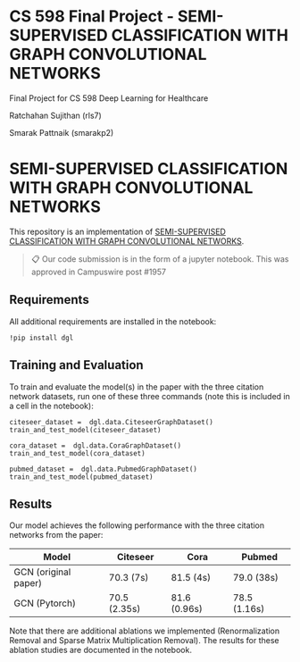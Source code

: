 # CS 598 Final Project - SEMI-SUPERVISED CLASSIFICATION WITH GRAPH CONVOLUTIONAL NETWORKS
Final Project for CS 598 Deep Learning for Healthcare

Ratchahan Sujithan (rls7)

Smarak Pattnaik (smarakp2)

# SEMI-SUPERVISED CLASSIFICATION WITH GRAPH CONVOLUTIONAL NETWORKS

This repository is an implementation of [SEMI-SUPERVISED CLASSIFICATION WITH GRAPH CONVOLUTIONAL NETWORKS](https://arxiv.org/abs/1609.02907). 

>📋  Our code submission is in the form of a jupyter notebook. This was approved in Campuswire post #1957

## Requirements

All additional requirements are installed in the notebook:

```setup
!pip install dgl
```


## Training and Evaluation

To train and evaluate the model(s) in the paper with the three citation network datasets, run one of these three commands (note this is included in a cell in the notebook):

```train
citeseer_dataset =  dgl.data.CiteseerGraphDataset()
train_and_test_model(citeseer_dataset)
```

```train
cora_dataset =  dgl.data.CoraGraphDataset()
train_and_test_model(cora_dataset)
```

```train
pubmed_dataset =  dgl.data.PubmedGraphDataset()
train_and_test_model(pubmed_dataset)
```


## Results

Our model achieves the following performance with the three citation networks from the paper:


| Model                | Citeseer    | Cora       | Pubmed     |
|----------------------|-------------|------------|------------|
| GCN (original paper) | 70.3 (7s)   | 81.5 (4s)  | 79.0 (38s) |
| GCN (Pytorch)        | 70.5 (2.35s)| 81.6 (0.96s)| 78.5 (1.16s)|

Note that there are additional ablations we implemented (Renormalization Removal and Sparse Matrix Multiplication Removal). The results for these ablation studies are documented in the notebook. 



